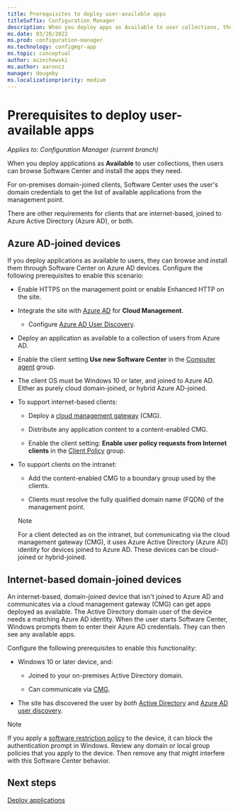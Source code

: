 ```yaml
---
title: Prerequisites to deploy user-available apps
titleSuffix: Configuration Manager
description: When you deploy apps as Available to user collections, there are other requirements for some types of clients.
ms.date: 03/28/2022
ms.prod: configuration-manager
ms.technology: configmgr-app
ms.topic: conceptual
author: aczechowski
ms.author: aaroncz
manager: dougeby
ms.localizationpriority: medium
---
```


# Prerequisites to deploy user-available apps

*Applies to: Configuration Manager (current branch)*

When you deploy applications as **Available** to user collections, then users can browse Software Center and install the apps they need.

For on-premises domain-joined clients, Software Center uses the user's domain credentials to get the list of available applications from the management point.

There are other requirements for clients that are internet-based, joined to Azure Active Directory (Azure AD), or both.

## Azure AD-joined devices
<!-- 1322613 -->

If you deploy applications as available to users, they can browse and install them through Software Center on Azure AD devices. Configure the following prerequisites to enable this scenario:

- Enable HTTPS on the management point or enable Enhanced HTTP on the site.<!-- memdocs#1761 -->

- Integrate the site with [Azure AD](../../core/servers/deploy/configure/azure-services-wizard.md) for **Cloud Management**.

  - Configure [Azure AD User Discovery](../../core/servers/deploy/configure/configure-discovery-methods.md#azureaadisc).

- Deploy an application as available to a collection of users from Azure AD.

- Enable the client setting **Use new Software Center** in the [Computer agent](../../core/clients/deploy/about-client-settings.md#computer-agent) group.

- The client OS must be Windows 10 or later, and joined to Azure AD. Either as purely cloud domain-joined, or hybrid Azure AD-joined.

- To support internet-based clients:

  - Deploy a [cloud management gateway](../../core/clients/manage/cmg/overview.md) (CMG).

  - Distribute any application content to a content-enabled CMG.

  - Enable the client setting: **Enable user policy requests from Internet clients** in the [Client Policy](../../core/clients/deploy/about-client-settings.md#client-policy) group.

- To support clients on the intranet:

  - Add the content-enabled CMG to a boundary group used by the clients.

  - Clients must resolve the fully qualified domain name (FQDN) of the management point.

  > [!NOTE]
  > For a client detected as on the intranet, but communicating via the cloud management gateway (CMG), it uses Azure Active Directory (Azure AD) identity for devices joined to Azure AD. These devices can be cloud-joined or hybrid-joined.<!--6935376-->

## Internet-based domain-joined devices

<!--7033501-->

An internet-based, domain-joined device that isn't joined to Azure AD and communicates via a cloud management gateway (CMG) can get apps deployed as available. The Active Directory domain user of the device needs a matching Azure AD identity. When the user starts Software Center, Windows prompts them to enter their Azure AD credentials. They can then see any available apps.

Configure the following prerequisites to enable this functionality:

- Windows 10 or later device, and:

  - Joined to your on-premises Active Directory domain.

  - Can communicate via [CMG](../../core/clients/manage/cmg/plan-cloud-management-gateway.md).

- The site has discovered the user by _both_ [Active Directory](../../core/servers/deploy/configure/about-discovery-methods.md#bkmk_aboutUser) and [Azure AD user discovery](../../core/servers/deploy/configure/about-discovery-methods.md#azureaddisc).

> [!NOTE]
> If you apply a [software restriction policy](/windows-server/identity/software-restriction-policies/administer-software-restriction-policies) to the device, it can block the authentication prompt in Windows. Review any domain or local group policies that you apply to the device. Then remove any that might interfere with this Software Center behavior.

## Next steps

[Deploy applications](../deploy-use/deploy-applications.md)
